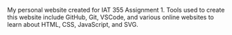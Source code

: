 My personal website created for IAT 355 Assignment 1. Tools used to create this website include GitHub, Git, VSCode, and various online websites to learn about HTML, CSS, JavaScript, and SVG.